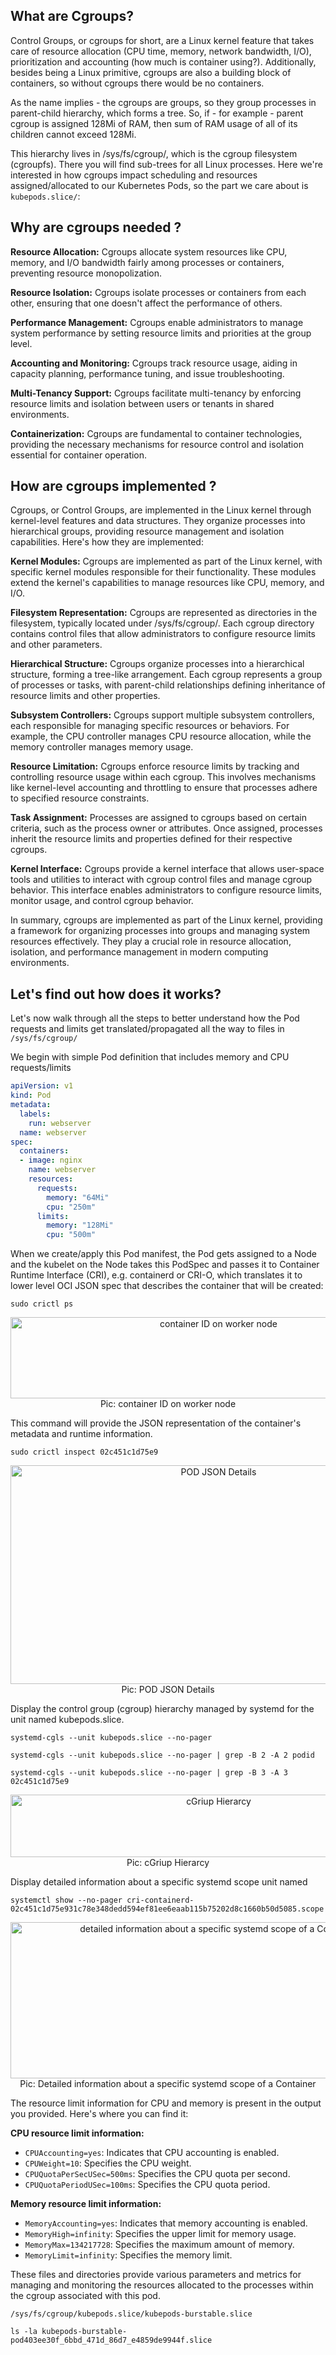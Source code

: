 
## What are Cgroups?
Control Groups, or cgroups for short, are a Linux kernel feature that takes care of resource allocation (CPU time, memory, network bandwidth, I/O), prioritization and accounting (how much is container using?). Additionally, besides being a Linux primitive, cgroups are also a building block of containers, so without cgroups there would be no containers.

As the name implies - the cgroups are groups, so they group processes in parent-child hierarchy, which forms a tree. So, if - for example - parent cgroup is assigned 128Mi of RAM, then sum of RAM usage of all of its children cannot exceed 128Mi.

This hierarchy lives in /sys/fs/cgroup/, which is the cgroup filesystem (cgroupfs). There you will find sub-trees for all Linux processes. Here we're interested in how cgroups impact scheduling and resources assigned/allocated to our Kubernetes Pods, so the part we care about is `kubepods.slice/`:


## Why are cgroups needed ?
**Resource Allocation:** Cgroups allocate system resources like CPU, memory, and I/O bandwidth fairly among processes or containers, preventing resource monopolization.

**Resource Isolation:** Cgroups isolate processes or containers from each other, ensuring that one doesn't affect the performance of others.

**Performance Management:** Cgroups enable administrators to manage system performance by setting resource limits and priorities at the group level.

**Accounting and Monitoring:** Cgroups track resource usage, aiding in capacity planning, performance tuning, and issue troubleshooting.

**Multi-Tenancy Support:** Cgroups facilitate multi-tenancy by enforcing resource limits and isolation between users or tenants in shared environments.

**Containerization:** Cgroups are fundamental to container technologies, providing the necessary mechanisms for resource control and isolation essential for container operation.


## How are cgroups implemented ?

Cgroups, or Control Groups, are implemented in the Linux kernel through kernel-level features and data structures. They organize processes into hierarchical groups, providing resource management and isolation capabilities. Here's how they are implemented:

**Kernel Modules:** Cgroups are implemented as part of the Linux kernel, with specific kernel modules responsible for their functionality. These modules extend the kernel's capabilities to manage resources like CPU, memory, and I/O.

**Filesystem Representation:** Cgroups are represented as directories in the filesystem, typically located under /sys/fs/cgroup/. Each cgroup directory contains control files that allow administrators to configure resource limits and other parameters.

**Hierarchical Structure:** Cgroups organize processes into a hierarchical structure, forming a tree-like arrangement. Each cgroup represents a group of processes or tasks, with parent-child relationships defining inheritance of resource limits and other properties.

**Subsystem Controllers:** Cgroups support multiple subsystem controllers, each responsible for managing specific resources or behaviors. For example, the CPU controller manages CPU resource allocation, while the memory controller manages memory usage.

**Resource Limitation:** Cgroups enforce resource limits by tracking and controlling resource usage within each cgroup. This involves mechanisms like kernel-level accounting and throttling to ensure that processes adhere to specified resource constraints.

**Task Assignment:** Processes are assigned to cgroups based on certain criteria, such as the process owner or attributes. Once assigned, processes inherit the resource limits and properties defined for their respective cgroups.

**Kernel Interface:** Cgroups provide a kernel interface that allows user-space tools and utilities to interact with cgroup control files and manage cgroup behavior. This interface enables administrators to configure resource limits, monitor usage, and control cgroup behavior.

In summary, cgroups are implemented as part of the Linux kernel, providing a framework for organizing processes into groups and managing system resources effectively. They play a crucial role in resource allocation, isolation, and performance management in modern computing environments.


## Let's find out how does it works?
Let's now walk through all the steps to better understand how the Pod requests and limits get translated/propagated all the way to files in `/sys/fs/cgroup/`

We begin with simple Pod definition that includes memory and CPU requests/limits

```yaml
apiVersion: v1
kind: Pod
metadata:
  labels:
    run: webserver
  name: webserver
spec:
  containers:
  - image: nginx
    name: webserver
    resources:
      requests:
        memory: "64Mi"
        cpu: "250m"
      limits:
        memory: "128Mi"
        cpu: "500m"
```
When we create/apply this Pod manifest, the Pod gets assigned to a Node and the kubelet on the Node takes this PodSpec and passes it to Container Runtime Interface (CRI), e.g. containerd or CRI-O, which translates it to lower level OCI JSON spec that describes the container that will be created:

`sudo crictl ps`

<p align="center">
  <img src="./image/container-id.png" alt="container ID on worker node" title="container ID on worker node" height="130" width="650"/>
  <br/>
  Pic: container ID on worker node
</p>

This command will provide the JSON representation of the container's metadata and runtime information.

`sudo crictl inspect 02c451c1d75e9`

<p align="center">
  <img src="./image/pid-limit-json.png" alt="POD JSON Details" title="POD JSON Details" height="350" width="650"/>
  <br/>
  Pic: POD JSON Details
</p>

Display the control group (cgroup) hierarchy managed by systemd for the unit named kubepods.slice.

`systemd-cgls --unit kubepods.slice --no-pager`

`systemd-cgls --unit kubepods.slice --no-pager | grep -B 2 -A 2 podid`

`systemd-cgls --unit kubepods.slice --no-pager | grep -B 3 -A 3 02c451c1d75e9`

<p align="center">
  <img src="./image/cgroup-hierarchy.png" alt=" cGriup Hierarcy" title=" cGriup Hierarcy" height="100" width="650"/>
  <br/>
  Pic:  cGriup Hierarcy
</p>

Display detailed information about a specific systemd scope unit named 

`systemctl show --no-pager cri-containerd-02c451c1d75e931c78e348dedd594ef81ee6eaab115b75202d8c1660b50d5085.scope`

<p align="center">
  <img src="./image/specific-conatiner-details.png" alt=" detailed information about a specific systemd scope of a Container" title=" detailed information about a specific systemd scope of a Container" height="250" width="650"/>
  <br/>
  Pic:  Detailed information about a specific systemd scope of a Container
</p>
The resource limit information for CPU and memory is present in the output you provided. Here's where you can find it:

**CPU resource limit information:**

- `CPUAccounting=yes`: Indicates that CPU accounting is enabled.
- `CPUWeight=10`: Specifies the CPU weight.
- `CPUQuotaPerSecUSec=500ms`: Specifies the CPU quota per second.
- `CPUQuotaPeriodUSec=100ms`: Specifies the CPU quota period.

**Memory resource limit information:**

- `MemoryAccounting=yes`: Indicates that memory accounting is enabled.
- `MemoryHigh=infinity`: Specifies the upper limit for memory usage.
- `MemoryMax=134217728`: Specifies the maximum amount of memory.
- `MemoryLimit=infinity`: Specifies the memory limit.


These files and directories provide various parameters and metrics for managing and monitoring the resources allocated to the processes within the cgroup associated with this pod.

`/sys/fs/cgroup/kubepods.slice/kubepods-burstable.slice`

`ls -la kubepods-burstable-pod403ee30f_6bbd_471d_86d7_e4859de9944f.slice`

